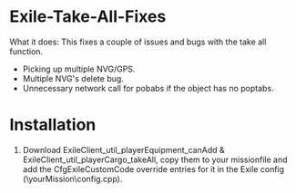 # Exile-Take-All-Fixes


What it does: This fixes a couple of issues and bugs with the take all function.
- Picking up multiple NVG/GPS.
- Multiple NVG's delete bug.
- Unnecessary network call for pobabs if the object has no poptabs.

# Installation
1. Download ExileClient_util_playerEquipment_canAdd & ExileClient_util_playerCargo_takeAll, copy them to your missionfile and add the CfgExileCustomCode override entries for it in the Exile config (\yourMission\config.cpp).
